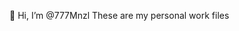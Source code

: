 👋 Hi, I’m @777Mnzl
These are my personal work files



<!---
777Mnzl/777Mnzl is a ✨ special ✨ repository because its `README.md` (this file) appears on your GitHub profile.
You can click the Preview link to take a look at your changes.
--->
